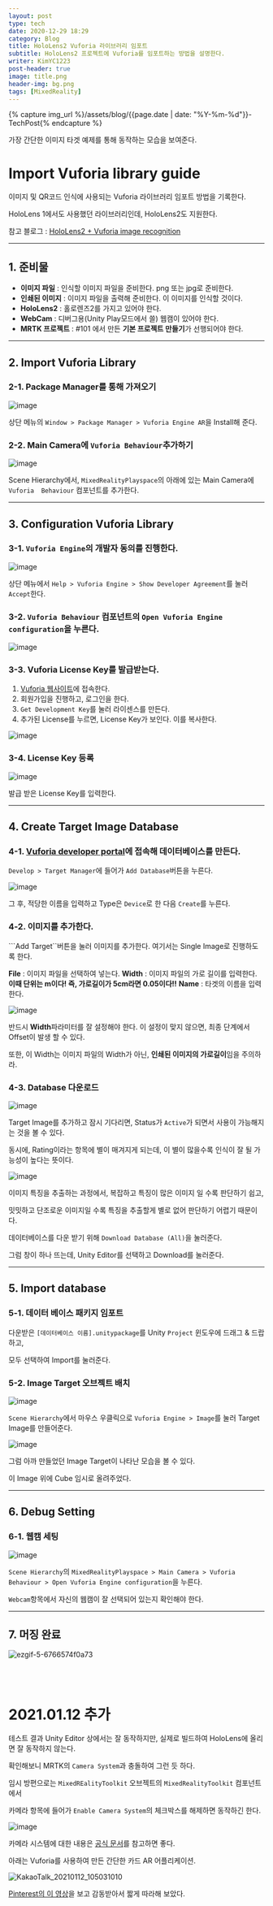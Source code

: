 ```yaml
---
layout: post
type: tech
date: 2020-12-29 18:29
category: Blog
title: HoloLens2 Vuforia 라이브러리 임포트
subtitle: HoloLens2 프로젝트에 Vuforia를 임포트하는 방법을 설명한다.
writer: KimYC1223
post-header: true
image: title.png
header-img: bg.png
tags: [MixedReality]
---
```


{% capture img_url %}/assets/blog/{{page.date | date: "%Y-%m-%d"}}-TechPost{% endcapture %}

가장 간단한 이미지 타겟 예제를 통해 동작하는 모습을 보여준다.

# Import Vuforia library guide

이미지 및 QR코드 인식에 사용되는 Vuforia 라이브러리 임포트 방법을 기록한다.

HoloLens 1에서도 사용했던 라이브러리인데, HoloLens2도 지원한다.

참고 블로그 : [HoloLens2 + Vuforia image recognition](https://www.programmersought.com/article/36095466956/)

<hr>

## 1. 준비물

- **이미지 파일** : 인식할 이미지 파일을 준비한다. png 또는 jpg로 준비한다.
- **인쇄된 이미지** : 이미지 파일을 출력해 준비한다. 이 이미지를 인식할 것이다.
- **HoloLens2** : 홀로렌즈2를 가지고 있어야 한다.
- **WebCam** : 디버그용(Unity Play모드에서 쓸) 웹캠이 있어야 한다.
- **MRTK 프로젝트** : #101 에서 만든 **기본 프로젝트 만들기**가 선행되어야 한다.

<hr>

## 2. Import Vuforia Library

### 2-1. Package Manager를 통해 가져오기

![image](https://user-images.githubusercontent.com/40852277/103183891-955e3300-48f8-11eb-9912-e52f8f955774.png)

상단 메뉴의 ```Window > Package Manager > Vuforia Engine AR```을 Install해 준다.

### 2-2. Main Camera에 ```Vuforia Behaviour```추가하기

![image](https://user-images.githubusercontent.com/40852277/103183945-c9d1ef00-48f8-11eb-926a-5b8e06784778.png)

Scene Hierarchy에서, ```MixedRealityPlayspace```의 아래에 있는 Main Camera에 ```Vuforia  Behaviour``` 컴포넌트를 추가한다.

<hr>

## 3. Configuration Vuforia Library

### 3-1. ```Vuforia Engine```의 개발자 동의를 진행한다.

![image](https://user-images.githubusercontent.com/40852277/103184715-97c28c00-48fc-11eb-95c3-cf57f8accda1.png)

상단 메뉴에서 ```Help > Vuforia Engine > Show Developer Agreement```를 눌러 ```Accept```한다.

### 3-2. ```Vuforia Behaviour``` 컴포넌트의 ```Open Vuforia Engine configuration```을 누른다.

![image](https://user-images.githubusercontent.com/40852277/103184805-fdaf1380-48fc-11eb-92e4-bc5076b2d017.png)

### 3-3. Vuforia License Key를 발급받는다.

1. [Vuforia 웹사이트](https://developer.vuforia.com/vui/develop/licenses)에 접속한다.
2. 회원가입을 진행하고, 로그인을 한다.
3. ```Get Development Key```를 눌러 라이센스를 만든다.
4. 추가된 License를 누르면, License Key가 보인다. 이를 복사한다.

![image](https://user-images.githubusercontent.com/40852277/103185433-c5f59b00-48ff-11eb-8219-886feaca3209.png)

### 3-4. License Key 등록

![image](https://user-images.githubusercontent.com/40852277/103185488-fccbb100-48ff-11eb-8445-07eda69f8096.png)

발급 받은 License Key를 입력한다.

<hr>

## 4. Create Target Image Database

### 4-1. [Vuforia developer portal](https://developer.vuforia.com/)에 접속해 데이터베이스를 만든다.

```Develop > Target Manager```에 들어가 ```Add Database```버튼을 누른다.

![image](https://user-images.githubusercontent.com/40852277/103186281-423dad80-4903-11eb-9b9a-c9c921fd59ff.png)

그 후, 적당한 이름을 입력하고 Type은 ```Device```로 한 다음 ```Create```를 누른다.

### 4-2. 이미지를 추가한다.

```Add Target``버튼을 눌러 이미지를 추가한다. 여기서는 Single Image로 진행하도록 한다.

**File** : 이미지 파일을 선택하여 넣는다.
**Width** : 이미지 파일의 가로 길이를 입력한다. **이때 단위는 m이다! 즉, 가로길이가 5cm라면 0.05이다!!**
**Name** : 타겟의 이름을 입력한다.

![image](https://img.shields.io/badge/-NOTICE-red?logo=Highly&logoColor=white)

반드시 **Width**파라미터를 잘 설정해야 한다. 이 설정이 맞지 않으면, 최종 단계에서 Offset이 발생 할 수 있다.

또한, 이 Width는 이미지 파일의 Width가 아닌, **인쇄된 이미지의 가로길이**임을 주의하라.

### 4-3.  Database 다운로드

![image](https://user-images.githubusercontent.com/40852277/103186342-8af56680-4903-11eb-8ecd-d0c7b24a0039.png)

Target Image를 추가하고 잠시 기다리면, Status가 ```Active```가 되면서 사용이 가능해지는 것을 볼 수 있다.

동시에, Rating이라는 항목에 별이 매겨지게 되는데, 이 별이 많을수록 인식이 잘 될 가능성이 높다는 뜻이다.

![image](https://user-images.githubusercontent.com/40852277/103186515-1e2e9c00-4904-11eb-8862-3eab5b896023.png)

이미지 특징을 추출하는 과정에서, 복잡하고 특징이 많은 이미지 일 수록 판단하기 쉽고,

밋밋하고 단조로운 이미지일 수록 특징을 추출할게 별로 없어 판단하기 어렵기 때문이다.

데이터베이스를 다운 받기 위해 ```Download Database (All)```을 눌러준다.

그럼 창이 하나 뜨는데, Unity Editor를 선택하고 Download를 눌러준다.

<hr>

## 5. Import database

### 5-1.  데이터 베이스 패키지 임포트

다운받은 ```[데이터베이스 이름].unitypackage```를 Unity ```Project``` 윈도우에 드래그 & 드랍하고,

모두 선택하여 Import를 눌러준다.

### 5-2. Image Target 오브젝트 배치

![image](https://user-images.githubusercontent.com/40852277/103186733-06a3e300-4905-11eb-9bbd-42da6f6e1cdc.png)

```Scene Hierarchy```에서 마우스 우클릭으로 ```Vuforia Engine > Image```를 눌러 Target Image를 만들어준다.

![image](https://user-images.githubusercontent.com/40852277/103186806-584c6d80-4905-11eb-945d-52f172fb4ced.png)

그럼 아까 만들었던 Image Target이 나타난 모습을 볼 수 있다.

이 Image 위에 Cube 임시로 올려주었다.

<hr>

## 6. Debug Setting

### 6-1. 웹캠 세팅

![image](https://user-images.githubusercontent.com/40852277/103186927-cdb83e00-4905-11eb-95b2-4f68996ec5bd.png)

```Scene Hierarchy```의  ```MixedRealityPlayspace > Main Camera > Vuforia Behaviour > Open Vuforia Engine configuration```을 누른다.

```Webcam```항목에서 자신의 웹캠이 잘 선택되어 있는지 확인해야 한다.

<hr>

## 7. 머징 완료

![ezgif-5-6766574f0a73](https://user-images.githubusercontent.com/40852277/103187577-31436b00-4908-11eb-90f5-b93ac1ce34b2.gif)

<br>
<br>

# 2021.01.12 추가

테스트 결과 Unity Editor 상에서는 잘 동작하지만, 실제로 빌드하여 HoloLens에 올리면 잘 동작하지 않는다.

확인해보니 MRTK의 ```Camera System```과 충돌하여 그런 듯 하다.

임시 방편으로는 ```MixedREalityToolkit``` 오브젝트의 ```MixedRealityToolkit``` 컴포넌트에서

카메라 항목에 들어가 ```Enable Camera System```의 체크박스를 해제하면 동작하긴 한다.

![image](https://user-images.githubusercontent.com/40852277/104258877-a9429100-54c3-11eb-817f-503960a9de79.png)

카메라 시스템에 대한 내용은 [공식 문서](https://microsoft.github.io/MixedRealityToolkit-Unity/Documentation/CameraSystem/CameraSystemOverview.html)를 참고하면 좋다.

아래는 Vuforia를 사용하여 만든 간단한 카드 AR 어플리케이션.

![KakaoTalk_20210112_105031010](https://user-images.githubusercontent.com/40852277/104259086-0c342800-54c4-11eb-9ad3-8dfbcba19b7e.gif)

[Pinterest의 이 영상](https://www.pinterest.co.kr/pin/606086062351979970/)을 보고 감동받아서 짧게 따라해 보았다.


<br>
<br>
